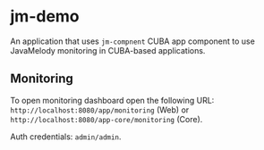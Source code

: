 # jm-demo
An application that uses `jm-compnent` CUBA app component to use JavaMelody monitoring in CUBA-based applications.

## Monitoring
To open monitoring dashboard open the following URL: `http://localhost:8080/app/monitoring` (Web) or
`http://localhost:8080/app-core/monitoring` (Core).

Auth credentials: `admin/admin`.